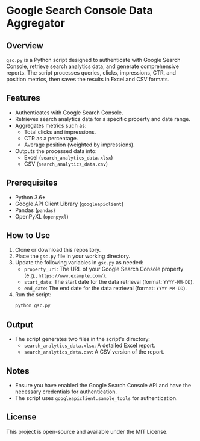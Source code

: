 # Google Search Console Data Aggregator

## Overview
`gsc.py` is a Python script designed to authenticate with Google Search Console, retrieve search analytics data, and generate comprehensive reports. The script processes queries, clicks, impressions, CTR, and position metrics, then saves the results in Excel and CSV formats.

## Features
- Authenticates with Google Search Console.
- Retrieves search analytics data for a specific property and date range.
- Aggregates metrics such as:
  - Total clicks and impressions.
  - CTR as a percentage.
  - Average position (weighted by impressions).
- Outputs the processed data into:
  - Excel (`search_analytics_data.xlsx`)
  - CSV (`search_analytics_data.csv`)

## Prerequisites
- Python 3.6+
- Google API Client Library (`googleapiclient`)
- Pandas (`pandas`)
- OpenPyXL (`openpyxl`)

## How to Use
1. Clone or download this repository.
2. Place the `gsc.py` file in your working directory.
3. Update the following variables in `gsc.py` as needed:
   - `property_uri`: The URL of your Google Search Console property (e.g., `https://www.example.com/`).
   - `start_date`: The start date for the data retrieval (format: `YYYY-MM-DD`).
   - `end_date`: The end date for the data retrieval (format: `YYYY-MM-DD`).
4. Run the script:
   ```bash
   python gsc.py
   ```

## Output
- The script generates two files in the script's directory:
  - `search_analytics_data.xlsx`: A detailed Excel report.
  - `search_analytics_data.csv`: A CSV version of the report.

## Notes
- Ensure you have enabled the Google Search Console API and have the necessary credentials for authentication.
- The script uses `googleapiclient.sample_tools` for authentication.

## License
This project is open-source and available under the MIT License.
